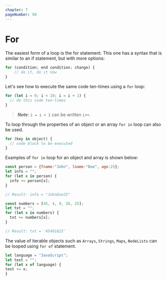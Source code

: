 ```yaml
---
chapter: 7
pageNumber: 50
---
```

# For

The easiest form of a loop is the for statement. This one has a syntax that is similar to an if statement, but with more options:

```javascript
for (condition; end condition; change) {
    // do it, do it now
}
```

Let's see how to execute the same code ten-times using a `for` loop:

```javascript
for (let i = 0; i < 10; i = i + 1) {
  // do this code ten-times
}
```

> _**Note**_: `i = i + 1` can be written `i++`.

To loop through the properties of an object or an array `for in` loop can also be used.

```javascript
for (key in object) {
  // code block to be executed
}
```

Examples of `for in` loop for an object and array is shown below:

```javascript
const person = {fname:"John", lname:"Doe", age:25};
let info = "";
for (let x in person) {
  info += person[x];
}

// Result: info = "JohnDoe25"

const numbers = [45, 4, 9, 16, 25];
let txt = "";
for (let x in numbers) {
  txt += numbers[x];
}

// Result: txt = '45491625'
```

The value of iterable objects such as `Arrays`, `Strings`, `Maps`, `NodeLists` can be looped using `for of` statement.&#x20;

```javascript
let language = "JavaScript";
let text = "";
for (let x of language) {
text += x;
}
```
